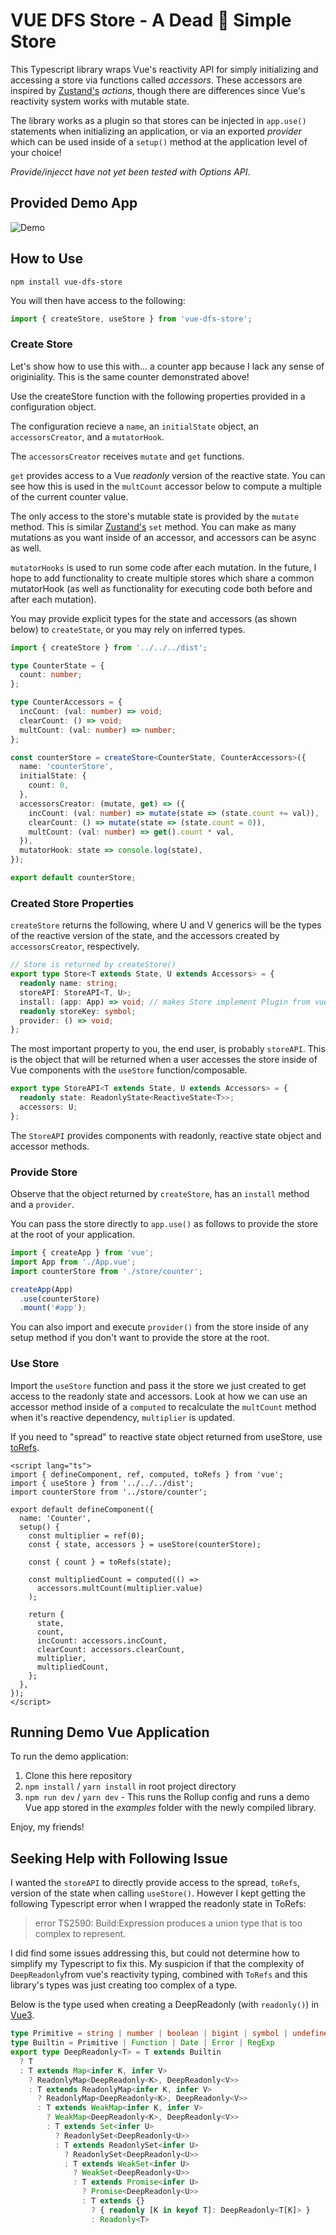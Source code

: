 # VUE DFS Store - A Dead 🤬 Simple Store

This Typescript library wraps Vue's reactivity API for simply initializing and accessing a store via functions called *accessors*. These accessors are inspired by [Zustand's](https://github.com/pmndrs/zustand) *actions*, though there are differences since Vue's reactivity system works with mutable state.

The library works as a plugin so that stores can be injected in `app.use()` statements when initializing an application, or via an exported *provider* which can be used inside of a `setup()` method at the application level of your choice! 

*Provide/injecct have not yet been tested with Options API*.

## Provided Demo App

![Demo](demo.png)

## How to Use

`npm install vue-dfs-store`

You will then have access to the following:

```ts
import { createStore, useStore } from 'vue-dfs-store';
```

### Create Store

Let's show how to use this with... a counter app because I lack any sense of originiality. This is the same counter demonstrated above!

Use the createStore function with the following properties provided in a configuration object.

The configuration recieve a `name`, an `initialState` object, an `accessorsCreator`, and a `mutatorHook`. 

The `accessorsCreator` receives `mutate` and `get` functions. 

`get` provides access to a Vue *readonly* version of the reactive state. You can see how this is used in the `multCount` accessor below to compute a multiple of the current counter value.

The only access to the store's mutable state is provided by the `mutate` method. This is similar [Zustand's](https://github.com/pmndrs/zustand) `set` method. You can make as many mutations as you want inside of an accessor, and accessors can be async as well.

`mutatorHooks` is used to run some code after each mutation. In the future, I hope to add functionality to create multiple stores which share a common mutatorHook (as well as functionality for executing code both before and after each mutation).

You may provide explicit types for the state and accessors (as shown below) to `createState`, or you may rely on inferred types.

```ts
import { createStore } from '../../../dist';

type CounterState = {
  count: number;
};

type CounterAccessors = {
  incCount: (val: number) => void;
  clearCount: () => void;
  multCount: (val: number) => number;
};

const counterStore = createStore<CounterState, CounterAccessors>({
  name: 'counterStore',
  initialState: {
    count: 0,
  },
  accessorsCreator: (mutate, get) => ({
    incCount: (val: number) => mutate(state => (state.count += val)),
    clearCount: () => mutate(state => (state.count = 0)),
    multCount: (val: number) => get().count * val,
  }),
  mutatorHook: state => console.log(state),
});

export default counterStore;
```

### Created Store Properties

`createStore` returns the following, where U and V generics will be the types of the reactive version of the state, and the accessors created by `accessorsCreator`, respectively.

```ts
// Store is returned by createStore()
export type Store<T extends State, U extends Accessors> = {
  readonly name: string;
  storeAPI: StoreAPI<T, U>;
  install: (app: App) => void; // makes Store implement Plugin from vue
  readonly storeKey: symbol;
  provider: () => void;
};
```

The most important property to you, the end user, is probably `storeAPI`. This is the object that will be returned when a user accesses the store inside of Vue components with the `useStore` function/composable.

```ts
export type StoreAPI<T extends State, U extends Accessors> = {
  readonly state: ReadonlyState<ReactiveState<T>>;
  accessors: U;
};
```

The `StoreAPI` provides components with readonly, reactive state object and accessor methods.

### Provide Store

Observe that the object returned by `createStore`, has an `install` method and a `provider`. 

You can pass the store directly to `app.use()` as follows to provide the store at the root of your application. 

```ts
import { createApp } from 'vue';
import App from './App.vue';
import counterStore from './store/counter';

createApp(App)
  .use(counterStore)
  .mount('#app');
```

You can also import and execute `provider()` from the store inside of any setup method if you don't want to provide the store at the root. 

### Use Store

Import the `useStore` function and pass it the store we just created to get access to the readonly state and accessors. Look at how we can use an accessor method inside of a `computed` to recalculate the `multCount` method when it's reactive dependency, `multiplier` is updated.

If you need to "spread" to reactive state object returned from useStore, use [toRefs](https://v3.vuejs.org/api/refs-api.html#torefs).

```vue
<script lang="ts">
import { defineComponent, ref, computed, toRefs } from 'vue';
import { useStore } from '../../../dist';
import counterStore from '../store/counter';

export default defineComponent({
  name: 'Counter',
  setup() {
    const multiplier = ref(0);
    const { state, accessors } = useStore(counterStore);

    const { count } = toRefs(state);

    const multipliedCount = computed(() =>
      accessors.multCount(multiplier.value)
    );

    return {
      state,
      count,
      incCount: accessors.incCount,
      clearCount: accessors.clearCount,
      multiplier,
      multipliedCount,
    };
  },
});
</script>
```

## Running Demo Vue Application

To run the demo application:

1. Clone this here repository
2. `npm install` / `yarn install` in root project directory
3. `npm run dev` / `yarn dev` - This runs the Rollup config and runs a demo Vue app stored in the *examples* folder with the newly compiled library.

Enjoy, my friends!


## Seeking Help with Following Issue

I wanted the `storeAPI` to directly provide access to the spread, `toRefs`, version of the state when calling `useStore()`. However I kept getting the following Typescript error when I wrapped the readonly state in ToRefs: 

> error TS2590: Build:Expression produces a union type that is too complex to represent.

I did find some issues addressing this, but could not determine how to simplify my Typescript to fix this. My suspicion if that the complexity of `DeepReadonly`from vue's reactivity typing, combined with `ToRefs` and this library's types was just creating too complex of a type. 

Below is the type used when creating a DeepReadonly (with `readonly()`) in [Vue3](https://github.com/vuejs/vue-next/blob/master/packages/reactivity/src/reactive.ts).

```ts
type Primitive = string | number | boolean | bigint | symbol | undefined | null
type Builtin = Primitive | Function | Date | Error | RegExp
export type DeepReadonly<T> = T extends Builtin
  ? T
  : T extends Map<infer K, infer V>
    ? ReadonlyMap<DeepReadonly<K>, DeepReadonly<V>>
    : T extends ReadonlyMap<infer K, infer V>
      ? ReadonlyMap<DeepReadonly<K>, DeepReadonly<V>>
      : T extends WeakMap<infer K, infer V>
        ? WeakMap<DeepReadonly<K>, DeepReadonly<V>>
        : T extends Set<infer U>
          ? ReadonlySet<DeepReadonly<U>>
          : T extends ReadonlySet<infer U>
            ? ReadonlySet<DeepReadonly<U>>
            : T extends WeakSet<infer U>
              ? WeakSet<DeepReadonly<U>>
              : T extends Promise<infer U>
                ? Promise<DeepReadonly<U>>
                : T extends {}
                  ? { readonly [K in keyof T]: DeepReadonly<T[K]> }
                  : Readonly<T>
```